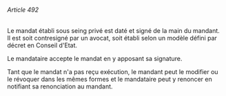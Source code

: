 ###### Article 492

Le mandat établi sous seing privé est daté et signé de la main du mandant. Il est soit contresigné par un avocat, soit établi selon un modèle défini par décret en Conseil d'Etat.

Le mandataire accepte le mandat en y apposant sa signature.

Tant que le mandat n'a pas reçu exécution, le mandant peut le modifier ou le révoquer dans les mêmes formes et le mandataire peut y renoncer en notifiant sa renonciation au mandant.

